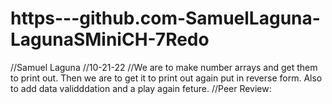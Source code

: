 # https---github.com-SamuelLaguna-LagunaSMiniCH-7Redo
//Samuel Laguna
//10-21-22
//We are to make number arrays and get them to print out. Then we are to get it to print out again put in reverse form. Also to add data validddation and a play again feture.
//Peer Review: 

